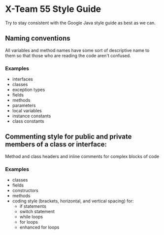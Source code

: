 # X-Team 55 Style Guide

Try to stay consistent with the Google Java style guide as best as we can.
## Naming conventions

All variables and method names have some sort of descriptive name to them so that those who are reading the code aren't confused.
### Examples
* interfaces
* classes
* exception types
* fields
* methods
* parameters
* local variables
* instance constants
* class constants

## Commenting style for public and private members of a class or interface:

Method and class headers and inline comments for complex blocks of code
### Examples

* classes
* fields
* constructors
* methods
* coding style (brackets, horizontal, and vertical spacing) for:
  * if statements
  * switch statement
  * while loops
  * for loops
  * enhanced for loops
